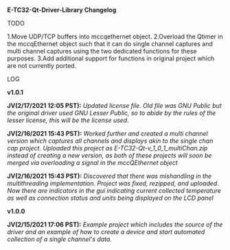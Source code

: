 **E-TC32-Qt-Driver-Library Changelog**

TODO

1.Move UDP/TCP buffers into mccqethernet object.
2.Overload the Qtimer in the mccqEthernet object such that it can do single channel captures and multi channel captures using the two dedicated functions for these purposes.
3.Add additional support for functions in original project which are not currently ported.

LOG

**v1.0.1**

**JV(2/17/2021 12:05 PST):** *Updated license file. Old file was GNU Public but the original driver used GNU Lesser Public, so to abide by the rules of the lesser license, this will be the license used.*

**JV(2/16/2021 15:43 PST):** *Worked further and created a multi channel version which captures all channels and displays akin to the single chan cap project. Uploaded this project as E-TC32-Qt-v_1_0_1_multiChan.zip instead of creating a new version, as both of these projects will soon be merged via overloading a signal in the mccQEthernet object*

**JV(2/16/2021 15:43 PST):** *Discovered that there was mishandling in the multithreading implementation. Project was fixed, rezipped, and uploaded. Now there are indicators in the gui indicating current collected temperature as well as connection status and units being displayed on the LCD panel*

**v1.0.0**

**JV(2/15/2021 17:06 PST):** *Example project which includes the source of the driver and an example of how to create a device and start automated collection of a single channel's data.*
